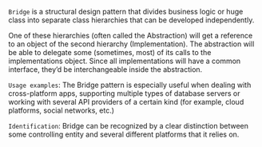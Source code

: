 ```Bridge``` is a structural design pattern that divides business logic or huge class into separate class hierarchies that can be developed independently.

One of these hierarchies (often called the Abstraction) will get a reference to an object of the second hierarchy (Implementation). The abstraction will be able to delegate some (sometimes, most) of its calls to the implementations object. Since all implementations will have a common interface, they’d be interchangeable inside the abstraction.

```Usage examples```: The Bridge pattern is especially useful when dealing with cross-platform apps, supporting multiple types of database servers or working with several API providers of a certain kind (for example, cloud platforms, social networks, etc.)

```Identification```: Bridge can be recognized by a clear distinction between some controlling entity and several different platforms that it relies on.
